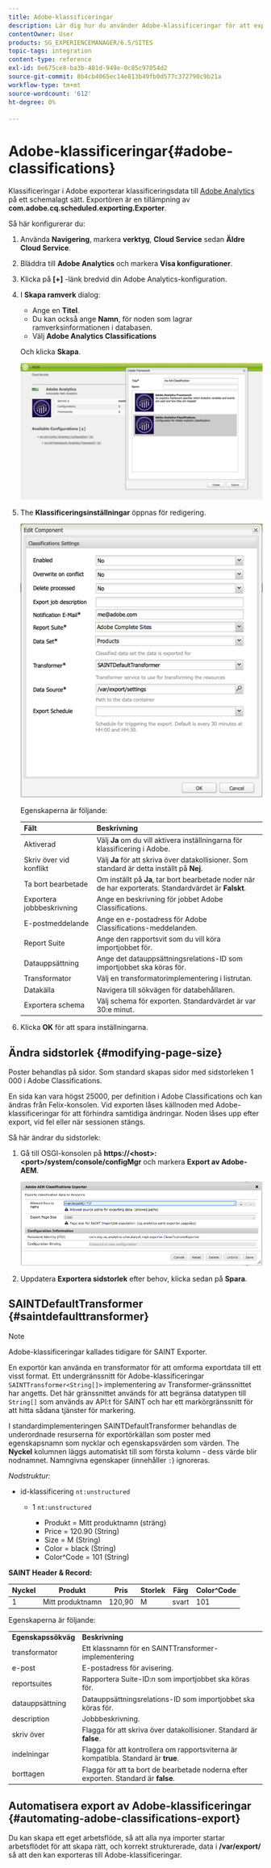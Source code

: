```yaml
---
title: Adobe-klassificeringar
description: Lär dig hur du använder Adobe-klassificeringar för att exportera klassificeringsdata till Adobe Analytics.
contentOwner: User
products: SG_EXPERIENCEMANAGER/6.5/SITES
topic-tags: integration
content-type: reference
exl-id: 0e675ce8-ba3b-481d-949e-0c85c97054d2
source-git-commit: 8b4cb4065ec14e813b49fb0d577c372790c9b21a
workflow-type: tm+mt
source-wordcount: '612'
ht-degree: 0%

---
```


# Adobe-klassificeringar{#adobe-classifications}

Klassificeringar i Adobe exporterar klassificeringsdata till [Adobe Analytics](/help/sites-administering/adobeanalytics.md) på ett schemalagt sätt. Exportören är en tillämpning av **com.adobe.cq.scheduled.exporting.Exporter**.

Så här konfigurerar du:

1. Använda **Navigering**, markera **verktyg**, **Cloud Service** sedan **Äldre Cloud Service**.
1. Bläddra till **Adobe Analytics** och markera **Visa konfigurationer**.
1. Klicka på **[+]** -länk bredvid din Adobe Analytics-konfiguration.

1. I **Skapa ramverk** dialog:

   * Ange en **Titel**.
   * Du kan också ange **Namn**, för noden som lagrar ramverksinformationen i databasen.
   * Välj **Adobe Analytics Classifications**

   Och klicka **Skapa**.

   ![Dialogrutan Skapa ramverk](assets/aa-25.png)

1. The **Klassificeringsinställningar** öppnas för redigering.

   ![Dialogrutan Klassificeringsinställningar](assets/aa-classifications-settings.png)

   Egenskaperna är följande:

   | **Fält** | **Beskrivning** |
   |---|---|
   | Aktiverad | Välj **Ja** om du vill aktivera inställningarna för klassificering i Adobe. |
   | Skriv över vid konflikt | Välj **Ja** för att skriva över datakollisioner. Som standard är detta inställt på **Nej**. |
   | Ta bort bearbetade | Om inställt på **Ja**, tar bort bearbetade noder när de har exporterats. Standardvärdet är **Falskt**. |
   | Exportera jobbbeskrivning | Ange en beskrivning för jobbet Adobe Classifications. |
   | E-postmeddelande | Ange en e-postadress för Adobe Classifications-meddelanden. |
   | Report Suite | Ange den rapportsvit som du vill köra importjobbet för. |
   | Datauppsättning | Ange det datauppsättningsrelations-ID som importjobbet ska köras för. |
   | Transformator | Välj en transformatorimplementering i listrutan. |
   | Datakälla | Navigera till sökvägen för databehållaren. |
   | Exportera schema | Välj schema för exporten. Standardvärdet är var 30:e minut. |

1. Klicka **OK** för att spara inställningarna.

## Ändra sidstorlek {#modifying-page-size}

Poster behandlas på sidor. Som standard skapas sidor med sidstorleken 1 000 i Adobe Classifications.

En sida kan vara högst 25000, per definition i Adobe Classifications och kan ändras från Felix-konsolen. Vid exporten låses källnoden med Adobe-klassificeringar för att förhindra samtidiga ändringar. Noden låses upp efter export, vid fel eller när sessionen stängs.

Så här ändrar du sidstorlek:

1. Gå till OSGI-konsolen på **https://&lt;host>:&lt;port>/system/console/configMgr** och markera **Export av Adobe-AEM**.

   ![aa-26](assets/aa-26.png)

1. Uppdatera **Exportera sidstorlek** efter behov, klicka sedan på **Spara**.

## SAINTDefaultTransformer {#saintdefaulttransformer}

>[!NOTE]
>
>Adobe-klassificeringar kallades tidigare för SAINT Exporter.

En exportör kan använda en transformator för att omforma exportdata till ett visst format. Ett undergränssnitt för Adobe-klassificeringar `SAINTTransformer<String[]>` implementering av Transformer-gränssnittet har angetts. Det här gränssnittet används för att begränsa datatypen till `String[]` som används av API:t för SAINT och har ett markörgränssnitt för att hitta sådana tjänster för markering.

I standardimplementeringen SAINTDefaultTransformer behandlas de underordnade resurserna för exportörkällan som poster med egenskapsnamn som nycklar och egenskapsvärden som värden. The **Nyckel** kolumnen läggs automatiskt till som första kolumn - dess värde blir nodnamnet. Namngivna egenskaper (innehåller `:`) ignoreras.

*Nodstruktur:*

* id-klassificering `nt:unstructured`

   * 1 `nt:unstructured`

      * Produkt = Mitt produktnamn (sträng)
      * Price = 120.90 (String)
      * Size = M (String)
      * Color = black (String)
      * Color^Code = 101 (String)

**SAINT Header &amp; Record:**

| **Nyckel** | **Produkt** | **Pris** | **Storlek** | **Färg** | **Color^Code** |
|---|---|---|---|---|---|
| 1 | Mitt produktnamn | 120,90 | M | svart | 101 |

Egenskaperna är följande:

<table>
 <tbody>
  <tr>
   <td><strong>Egenskapssökväg</strong></td>
   <td><strong>Beskrivning</strong></td>
  </tr>
  <tr>
   <td>transformator</td>
   <td>Ett klassnamn för en SAINTTransformer-implementering</td>
  </tr>
  <tr>
   <td>e-post</td>
   <td>E-postadress för avisering.</td>
  </tr>
  <tr>
   <td>reportsuites</td>
   <td>Rapportera Suite-ID:n som importjobbet ska köras för. </td>
  </tr>
  <tr>
   <td>datauppsättning</td>
   <td>Datauppsättningsrelations-ID som importjobbet ska köras för. </td>
  </tr>
  <tr>
   <td>description</td>
   <td>Jobbbeskrivning. <br /> </td>
  </tr>
  <tr>
   <td>skriv över</td>
   <td>Flagga för att skriva över datakollisioner. Standard är <strong>false</strong>.</td>
  </tr>
  <tr>
   <td>indelningar</td>
   <td>Flagga för att kontrollera om rapportsviterna är kompatibla. Standard är <strong>true</strong>.</td>
  </tr>
  <tr>
   <td>borttagen</td>
   <td>Flagga för att ta bort de bearbetade noderna efter exporten. Standard är <strong>false</strong>.</td>
  </tr>
 </tbody>
</table>

## Automatisera export av Adobe-klassificeringar {#automating-adobe-classifications-export}

Du kan skapa ett eget arbetsflöde, så att alla nya importer startar arbetsflödet för att skapa rätt, och korrekt strukturerade, data i **/var/export/** så att den kan exporteras till Adobe-klassificeringar.
